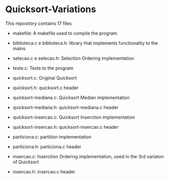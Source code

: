 # Quicksort-Variations
This repository contains 17 files

- makefile: A makefile used to compile the program

- biblioteca.c e biblioteca.h: library that implements functionality to the mains

- selecao.c  e  selecao.h: Selection Ordering implementation

- teste.c: Tests to the program

- quicksort.c: Original Quicksort

- quicksort.h: quicksort.c header

- quicksort-mediana.c:  Quicksort Median implementation

- quicksort-mediana.h: quicksort-mediana.c header

- quicksort-insercao.c: Quicksort Inserction implementation

- quicksort-insercao.h: quicksort-insercao.c header

- particiona.c:  partition implementation

- particiona.h: particiona.c header

- insercao.c: Inserction Ordering implementation, used in the 3rd variaton of Quicksort

- insercao.h: insercao.c header
